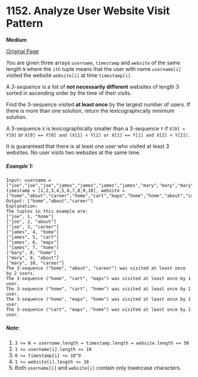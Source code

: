 # 1152. Analyze User Website Visit Pattern

**Medium**

[Original Page](https://leetcode.com/problems/analyse-user-website-visit-pattern/)

You are given three arrays `username`, `timestamp` and `website` of the same length `N` where the `ith` tuple means that the user with name `username[i]` visited the website `website[i]` at time `timestamp[i]`.

A _3-sequence_ is a list of __not necessarily different__ websites of length 3 sorted in ascending order by the time of their visits.

Find the 3-sequence visited __at least once__ by the largest number of users. If there is more than one solution, return the lexicographically minimum solution.

A 3-sequence `X` is lexicographically smaller than a 3-sequence `Y` if `X[0] < Y[0]` or `X[0] == Y[0] and (X[1] < Y[1] or X[1] == Y[1] and X[2] < Y[2])`. 

It is guaranteed that there is at least one user who visited at least 3 websites. No user visits two websites at the same time.

##### Example 1:
```
Input: username = ["joe","joe","joe","james","james","james","james","mary","mary","mary"], timestamp = [1,2,3,4,5,6,7,8,9,10], website = ["home","about","career","home","cart","maps","home","home","about","career"]
Output: ["home","about","career"]
Explanation: 
The tuples in this example are:
["joe", 1, "home"]
["joe", 2, "about"]
["joe", 3, "career"]
["james", 4, "home"]
["james", 5, "cart"]
["james", 6, "maps"]
["james", 7, "home"]
["mary", 8, "home"]
["mary", 9, "about"]
["mary", 10, "career"]
The 3-sequence ("home", "about", "career") was visited at least once by 2 users.
The 3-sequence ("home", "cart", "maps") was visited at least once by 1 user.
The 3-sequence ("home", "cart", "home") was visited at least once by 1 user.
The 3-sequence ("home", "maps", "home") was visited at least once by 1 user.
The 3-sequence ("cart", "maps", "home") was visited at least once by 1 user.
```

##### Note:
1. `3 <= N = username.length = timestamp.length = website.length <= 50`
2. `1 <= username[i].length <= 10`
3. `0 <= timestamp[i] <= 10^9`
4. `1 <= website[i].length <= 10`
5. Both `username[i]` and `website[i]` contain only lowercase characters.
